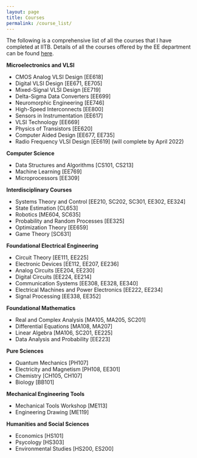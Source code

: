 ```yaml
---
layout: page
title: Courses
permalink: /course_list/
---
```


The following is a comprehensive list of all the courses that I have completed at IITB. Details of all the courses offered by the EE department can be found [here](https://www.ee.iitb.ac.in/web/academics/courses).

**Microelectronics and VLSI**

- CMOS Analog VLSI Design [EE618]
- Digital VLSI Design [EE671, EE705]
- Mixed-Signal VLSI Design [EE719]
- Delta-Sigma Data Converters [EE699]
- Neuromorphic Engineering [EE746]
- High-Speed Interconnects [EE800]
- Sensors in Instrumentation [EE617]
- VLSI Technology [EE669]
- Physics of Transistors [EE620]
- Computer Aided Design [EE677, EE735]
- Radio Frequency VLSI Design [EE619] (will complete by April 2022)

**Computer Science**

- Data Structures and Algorithms [CS101, CS213]
- Machine Learning [EE769]
- Microprocessors [EE309]

**Interdisciplinary Courses**

- Systems Theory and Control [EE210, SC202, SC301, EE302, EE324]
- State Estimation [CL653]
- Robotics [ME604, SC635]
- Probability and Random Processes [EE325]
- Optimization Theory [EE659]
- Game Theory [SC631]

**Foundational Electrical Engineering**

- Circuit Theory [EE111, EE225]
- Electronic Devices [EE112, EE207, EE236]
- Analog Circuits [EE204, EE230]
- Digital Circuits [EE224, EE214]
- Communication Systems [EE308, EE328, EE340]
- Electrical Machines and Power Electronics [EE222, EE234]
- Signal Processing [EE338, EE352]

**Foundational Mathematics**

- Real and Complex Analysis [MA105, MA205, SC201]
- Differential Equations [MA108, MA207]
- Linear Algebra [MA106, SC201, EE225]
- Data Analysis and Probability [EE223]

**Pure Sciences**

- Quantum Mechanics [PH107]
- Electricity and Magnetism [PH108, EE301]
- Chemistry [CH105, CH107]
- Biology [BB101]

**Mechanical Engineering Tools**

- Mechanical Tools Workshop [ME113]
- Engineering Drawing [ME119]

**Humanities and Social Sciences**

- Economics [HS101]
- Psycology [HS303]
- Environmental Studies [HS200, ES200]



